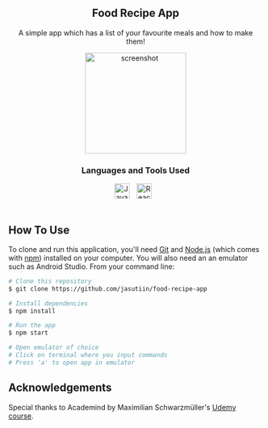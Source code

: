 <div align="center">
  <h2>Food Recipe App</h2>
  <p>A simple app which has a list of your favourite meals and how to make them!</p>
</div>

<p align="center">
  <img src="https://github.com/jasutiin/food-recipe-app/blob/main/assets/app_preview.gif" alt="screenshot" width="200">
</p>

<div align="center">
<h3>Languages and Tools Used</h3>
<a href="https://www.javascript.com/" target="blank"><img alt="Javascript" width="30px" style="padding-right:10px;" src="https://cdn.jsdelivr.net/gh/devicons/devicon/icons/javascript/javascript-original.svg" /></a>
<a href="https://react.dev/" target="blank"><img alt="React" width="30px" style="padding-right:10px;" src="https://cdn.jsdelivr.net/gh/devicons/devicon/icons/react/react-original.svg" /></a>
</div>
<br>

## How To Use

To clone and run this application, you'll need [Git](https://git-scm.com) and [Node.js](https://nodejs.org/en/download/) (which comes with [npm](http://npmjs.com)) installed on your computer. You will also need an an emulator such as Android Studio. From your command line:

```bash
# Clone this repository
$ git clone https://github.com/jasutiin/food-recipe-app

# Install dependencies
$ npm install

# Run the app
$ npm start

# Open emulator of choice
# Click on terminal where you input commands
# Press 'a' to open app in emulator
```

<h2>Acknowledgements</h2>
<p>Special thanks to Academind by Maximilian Schwarzmüller's <a href="https://www.udemy.com/course/react-native-the-practical-guide/" alt="udemy link" target="blank">Udemy course</a>.</p>

